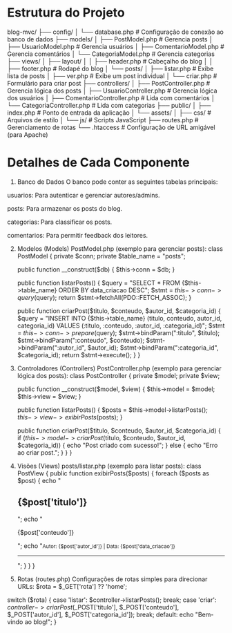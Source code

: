 # Estrutura do Projeto
blog-mvc/
├── config/
│   └── database.php       # Configuração de conexão ao banco de dados
├── models/
│   ├── PostModel.php      # Gerencia posts
│   ├── UsuarioModel.php   # Gerencia usuários
│   ├── ComentarioModel.php # Gerencia comentários
│   └── CategoriaModel.php # Gerencia categorias
├── views/
│   ├── layout/
│   │   ├── header.php      # Cabeçalho do blog
│   │   ├── footer.php      # Rodapé do blog
│   └── posts/
│       ├── listar.php      # Exibe lista de posts
│       ├── ver.php         # Exibe um post individual
│       └── criar.php       # Formulário para criar post
├── controllers/
│   ├── PostController.php   # Gerencia lógica dos posts
│   ├── UsuarioController.php # Gerencia lógica dos usuários
│   ├── ComentarioController.php # Lida com comentários
│   └── CategoriaController.php # Lida com categorias
├── public/
│   ├── index.php            # Ponto de entrada da aplicação
│   └── assets/
│       ├── css/             # Arquivos de estilo
│       └── js/              # Scripts JavaScript
├── routes.php                # Gerenciamento de rotas
└── .htaccess                 # Configuração de URL amigável (para Apache)
# Detalhes de Cada Componente
1. Banco de Dados
O banco pode conter as seguintes tabelas principais:

usuarios: Para autenticar e gerenciar autores/admins.

posts: Para armazenar os posts do blog.

categorias: Para classificar os posts.

comentarios: Para permitir feedback dos leitores.

2. Modelos (Models)
PostModel.php (exemplo para gerenciar posts):
class PostModel {
    private $conn;
    private $table_name = "posts";

    public function __construct($db) {
        $this->conn = $db;
    }

    public function listarPosts() {
        $query = "SELECT * FROM {$this->table_name} ORDER BY data_criacao DESC";
        $stmt = $this->conn->query($query);
        return $stmt->fetchAll(PDO::FETCH_ASSOC);
    }

    public function criarPost($titulo, $conteudo, $autor_id, $categoria_id) {
        $query = "INSERT INTO {$this->table_name} (titulo, conteudo, autor_id, categoria_id) VALUES (:titulo, :conteudo, :autor_id, :categoria_id)";
        $stmt = $this->conn->prepare($query);
        $stmt->bindParam(":titulo", $titulo);
        $stmt->bindParam(":conteudo", $conteudo);
        $stmt->bindParam(":autor_id", $autor_id);
        $stmt->bindParam(":categoria_id", $categoria_id);
        return $stmt->execute();
    }
}
3. Controladores (Controllers)
PostController.php (exemplo para gerenciar lógica dos posts):
class PostController {
    private $model;
    private $view;

    public function __construct($model, $view) {
        $this->model = $model;
        $this->view = $view;
    }

    public function listarPosts() {
        $posts = $this->model->listarPosts();
        $this->view->exibirPosts($posts);
    }

    public function criarPost($titulo, $conteudo, $autor_id, $categoria_id) {
        if ($this->model->criarPost($titulo, $conteudo, $autor_id, $categoria_id)) {
            echo "Post criado com sucesso!";
        } else {
            echo "Erro ao criar post.";
        }
    }
}
4. Visões (Views)
posts/listar.php (exemplo para listar posts):
class PostView {
    public function exibirPosts($posts) {
        foreach ($posts as $post) {
            echo "<h2>{$post['titulo']}</h2>";
            echo "<p>{$post['conteudo']}</p>";
            echo "<small>Autor: {$post['autor_id']} | Data: {$post['data_criacao']}</small><hr>";
        }
    }
}
5. Rotas (routes.php)
Configurações de rotas simples para direcionar URLs:
$rota = $_GET['rota'] ?? 'home';

switch ($rota) {
    case 'listar':
        $controller->listarPosts();
        break;
    case 'criar':
        $controller->criarPost($_POST['titulo'], $_POST['conteudo'], $_POST['autor_id'], $_POST['categoria_id']);
        break;
    default:
        echo "Bem-vindo ao blog!";
}
